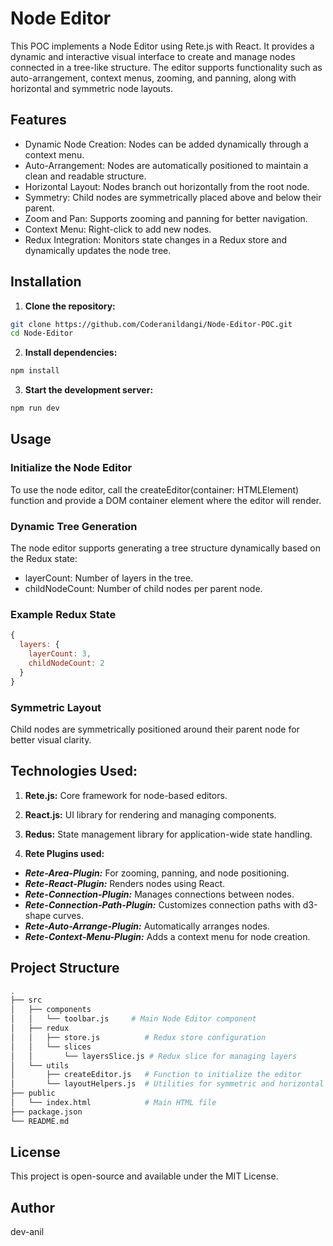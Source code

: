 # Node Editor

This POC implements a Node Editor using Rete.js with React. It provides a dynamic and interactive visual interface to create and manage nodes connected in a tree-like structure. The editor supports functionality such as auto-arrangement, context menus, zooming, and panning, along with horizontal and symmetric node layouts.

## Features

- Dynamic Node Creation: Nodes can be added dynamically through a context menu.
- Auto-Arrangement: Nodes are automatically positioned to maintain a clean and readable structure.
- Horizontal Layout: Nodes branch out horizontally from the root node.
- Symmetry: Child nodes are symmetrically placed above and below their parent.
- Zoom and Pan: Supports zooming and panning for better navigation.
- Context Menu: Right-click to add new nodes.
- Redux Integration: Monitors state changes in a Redux store and dynamically updates the node tree.

## Installation

1. **Clone the repository:**

```bash
git clone https://github.com/Coderanildangi/Node-Editor-POC.git
cd Node-Editor
```

2. **Install dependencies:**

```bash
npm install
```

3. **Start the development server:**

```bash
npm run dev
```

## Usage

### Initialize the Node Editor

To use the node editor, call the createEditor(container: HTMLElement) function and provide a DOM container element where the editor will render.

### Dynamic Tree Generation

The node editor supports generating a tree structure dynamically based on the Redux state:

- layerCount: Number of layers in the tree.
- childNodeCount: Number of child nodes per parent node.

### Example Redux State
```js
{
  layers: {
    layerCount: 3,
    childNodeCount: 2
  }
}
```
### Symmetric Layout

Child nodes are symmetrically positioned around their parent node for better visual clarity.

## Technologies Used:

1. **Rete.js:**
Core framework for node-based editors.

2. **React.js:**
UI library for rendering and managing components.

3. **Redus:**
State management library for application-wide state handling.

4. **Rete Plugins used:**
- ***Rete-Area-Plugin:*** For zooming, panning, and node positioning.
- ***Rete-React-Plugin:*** Renders nodes using React.
- ***Rete-Connection-Plugin:*** Manages connections between nodes.
- ***Rete-Connection-Path-Plugin:*** Customizes connection paths with d3-shape curves.
- ***Rete-Auto-Arrange-Plugin:*** Automatically arranges nodes.
- ***Rete-Context-Menu-Plugin:*** Adds a context menu for node creation.

## Project Structure

```sh
.
├── src
│   ├── components
│   │   └── toolbar.js     # Main Node Editor component
│   ├── redux
│   │   ├── store.js          # Redux store configuration
│   │   └── slices
│   │       └── layersSlice.js # Redux slice for managing layers
│   └── utils
│       ├── createEditor.js   # Function to initialize the editor
│       └── layoutHelpers.js  # Utilities for symmetric and horizontal layouts
├── public
│   └── index.html            # Main HTML file
├── package.json
└── README.md
```

## License

This project is open-source and available under the MIT License.

## Author

dev-anil